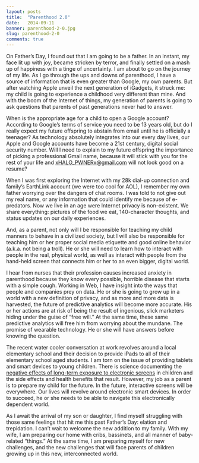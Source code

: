 ```yaml
---
layout: posts
title:  "Parenthood 2.0"
date:   2014-09-11
banner: parenthood-2-0.jpg
slug: parenthood-2-0
comments: true
---
```

On Father’s Day, I found out that I am going to be a father. In an instant, my face lit up with joy, became stricken by terror, and finally settled on a mash up of happiness with a tinge of uncertainty.  I am about to go on the journey of my life. As I go through the ups and downs of parenthood, I have a source of information that is even greater than Google, my own parents. But after watching Apple unveil the next generation of iGadgets, it struck me: my child is going to experience a childhood very different than mine. And with the boom of the Internet of things, my generation of parents is going to ask questions that parents of past generations never had to answer.
<!--more-->

When is the appropriate age for a child to open a Google account? According to Google’s terms of service you need to be 13 years old, but do I really expect my future offspring to abstain from email until he is officially a teenager? As technology absolutely integrates into our every day lives, our Apple and Google accounts have become a 21st century, digital social security number. Will I need to explain to my future offspring the importance of picking a professional Gmail name, because it will stick with you for the rest of your life and xHALO_PWNERx@gmail.com will not look good on a resume?


When I was first exploring the Internet with my 28k dial-up connection and family’s EarthLink account (we were too cool for AOL), I remember my own father worrying over the dangers of chat rooms. I was told to not give out my real name, or any information that could identify me because of e-predators. Now we live in an age were Internet privacy is non-existent. We share everything: pictures of the food we eat, 140-character thoughts, and status updates on our daily experiences.


And, as a parent, not only will I be responsible for teaching my child manners to behave in a civilized society, but I will also be responsible for teaching him or her proper social media etiquette and good online behavior (a.k.a. not being a troll). He or she will need to learn how to interact with people in the real, physical world, as well as interact with people from the hand-held screen that connects him or her to an even bigger, digital world.


I hear from nurses that their profession causes increased anxiety in parenthood because they know every possible, horrible disease that starts with a simple cough. Working in Web, I have insight into the ways that people and companies prey on data. He or she is going to grow up in a world with a new definition of privacy, and as more and more data is harvested, the future of predictive analytics will become more accurate. His or her actions are at risk of being the result of ingenious, slick marketers hiding under the guise of “free will.” At the same time, these same predictive analytics will free him from worrying about the mundane. The promise of wearable technology. He or she will have answers before knowing the question.


The recent water cooler conversation at work revolves around a local elementary school and their decision to provide iPads to all of their elementary school aged students. I am torn on the issue of providing tablets and smart devices to young children. There is science documenting the [negative effects of long-term exposure to electronic screens](http://www.aoa.org/patients-and-public/caring-for-your-vision/protecting-your-vision/computer-vision-syndrome?sso=y) in children and the side effects and health benefits that result. However, my job as a parent is to prepare my child for the future. In the future, interactive screens will be everywhere. Our lives will revolve around electronic smart devices. In order to succeed, he or she needs to be able to navigate this electronically dependent world.


As I await the arrival of my son or daughter, I find myself struggling with those same feelings that hit me this past Father’s Day: elation and trepidation. I can’t wait to welcome the new addition to my family. With my wife, I am preparing our home with cribs, bassinets, and all manner of baby-related “things.” At the same time, I am preparing myself for new challenges, and the new challenges that will face parents of children growing up in this new, interconnected world.

